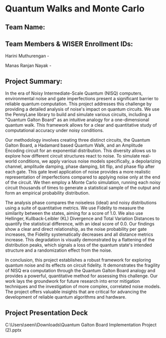 # Quantum Walks and Monte Carlo
## Team Name:

## Team Members & WISER Enrollment IDs:
Harini Muthurengan -

Manas Ranjan Nayak - 

## Project Summary:
In the era of Noisy Intermediate-Scale Quantum (NISQ) computers, environmental noise and gate imperfections present a significant barrier to reliable quantum computation. This project addresses this challenge by providing a detailed analysis of noise's impact on quantum circuits. We use the PennyLane library to build and simulate various circuits, including a "Quantum Galton Board" as an intuitive analogy for a one-dimensional quantum walk. This framework allows for a clear and quantitative study of computational accuracy under noisy conditions.

Our methodology involves creating three distinct circuits, the Quantum Galton Board, a Hadamard based Quantum Walk, and an Amplitude Encoding circuit for an exponential distribution. This diversity allows us to explore how different circuit structures react to noise. To simulate real-world conditions, we apply various noise models specifically, a depolarizing channel, amplitude damping, phase damping, bit flip, and phase flip after each gate. This gate level application of noise provides a more realistic representation of imperfections compared to applying noise only at the end of the circuit. We then employ a Monte Carlo simulation, running each noisy circuit thousands of times to generate a statistical sample of the output and form an empirical probability distribution.

The analysis phase compares the noiseless (ideal) and noisy distributions using a suite of quantitative metrics. We use Fidelity to measure the similarity between the states, aiming for a score of 1.0. We also use Hellinger, Kullback-Leibler (KL) Divergence and Total Variation Distances to quantify the statistical difference, with an ideal score of 0.0. Our findings show a clear and direct relationship, as the noise probability per gate increases, the Fidelity systematically decreases and all distance metrics increase. This degradation is visually demonstrated by a flattening of the distribution peaks, which signals a loss of the quantum state's intended structure and a randomization effect from the noise.

In conclusion, this project establishes a robust framework for exploring quantum noise and its effects on circuit fidelity. It demonstrates the fragility of NISQ era computation through the Quantum Galton Board analogy and provides a powerful, quantitative method for assessing this challenge. Our work lays the groundwork for future research into error mitigation techniques  and the investigation of more complex, correlated noise models. The project offers valuable insights that are critical for advancing the development of reliable quantum algorithms and hardware.

## Project Presentation Deck
C:\Users\seeni\Downloads\Quantum Galton Board Implementation Project (2).pptx

